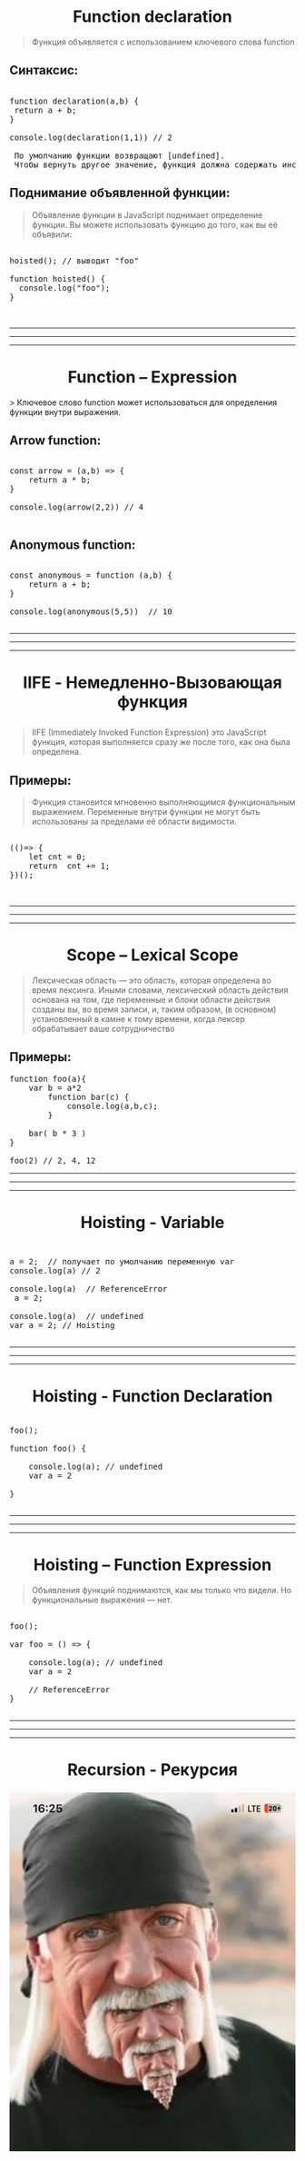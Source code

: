 <h1 align='center'>
 Function declaration
</h1>

> Функция объявляется с использованием ключевого слова function

## Синтаксис:

<pre>

function declaration(a,b) {
 return a + b;
}

console.log(declaration(1,1)) // 2

 По умолчанию функции возвращают [undefined]. 
 Чтобы вернуть другое значение, функция должна содержать инструкцию [return], которая указывает, какое значение возвращать.
</pre>

## Поднимание объявленной функции:

> Объявление функции в JavaScript поднимает определение функции.
> Вы можете использовать функцию до того, как вы её объявили:

<pre>

hoisted(); // выводит "foo"

function hoisted() {
  console.log("foo");
}


</pre>

---

---

---
<h1 align='center'>
 Function – Expression
</h1>
> Ключевое слово function может использоваться для определения функции внутри выражения.

## Arrow function:

<pre>

const arrow = (a,b) => {
    return a * b;
}

console.log(arrow(2,2)) // 4

</pre>

## Anonymous function:

<pre>

const anonymous = function (a,b) {
    return a + b;
}

console.log(anonymous(5,5))  // 10

</pre>

---

---

---
<h1 align='center'>

IIFE - Немедленно-Вызовающая функция
</h1>

> IIFE (Immediately Invoked Function Expression) это JavaScript функция, которая выполняется сразу же после того, как она была определена.

## Примеры:

> Функция становится мгновенно выполняющимся функциональным выражением. Переменные внутри функции не могут быть использованы за пределами её области видимости.

<pre>

(()=> {
    let cnt = 0;
    return  cnt += 1;
})();
 

</pre>

---

---

---
<h1 align='center'>
    Scope – Lexical Scope
</h1>

> Лексическая область — это область, которая определена
> во время лексинга. Иными словами, лексический
> область действия основана на том, где переменные
> и блоки области действия созданы
> вы, во время записи, и, таким образом,
> (в основном) установленный в камне к тому времени, когда лексер
> обрабатывает ваше сотрудничество

## Примеры:

<pre>
function foo(a){
    var b = a*2
        function bar(c) {
            console.log(a,b,c);
        }
    
    bar( b * 3 )
}

foo(2) // 2, 4, 12
</pre>

---

---

---
<h1 align='center'>

Hoisting - Variable

</h1>

<pre>

a = 2;  // получает по умолчанию переменную var 
console.log(a) // 2

console.log(a)  // ReferenceError
 a = 2;

console.log(a)  // undefined
var a = 2; // Hoisting

</pre>

---

---

---
<h1 align='center'>
 Hoisting - Function Declaration
</h1>

<pre>

foo();

function foo() {
    
    console.log(a); // undefined
    var a = 2

}

</pre>
 
 ----
 ----
 ----
<h1 align='center'>
  Hoisting – Function Expression
</h1>

> Объявления функций поднимаются, как мы только что видели.
Но функциональные выражения — нет.

<pre>

foo();

var foo = () => {
    
    console.log(a); // undefined
    var a = 2

    // ReferenceError
}

</pre>
----
----
----
<h1 align='center'>
 Recursion - Рекурсия
</h1>
<h3 align="center">

![](./recursion.jpg)

</h3>